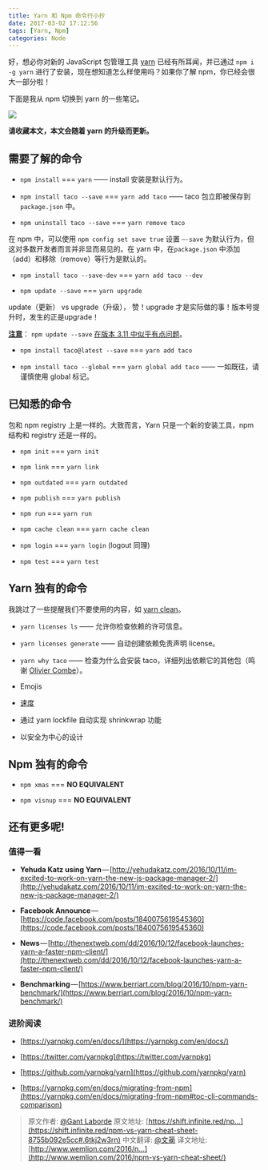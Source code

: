 ```yaml
---
title: Yarn 和 Npm 命令行小抄
date: 2017-03-02 17:12:56
tags: [Yarn, Npm]
categories: Node
---
```

好，想必你对新的 JavaScript 包管理工具 [yarn](https://github.com/yarnpkg/yarn) 已经有所耳闻，并已通过 `npm i -g yarn` 进行了安装，现在想知道怎么样使用吗？如果你了解 npm，你已经会很大一部分啦！

下面是我从 npm 切换到 yarn 的一些笔记。
<!-- more -->

![](http://p0.qhimg.com/t0149afb99874e3c348.png)

**请收藏本文，本文会随着 yarn 的升级而更新。**

## 需要了解的命令

*   `npm install` === `yarn` —— install 安装是默认行为。

*   `npm install taco --save` === `yarn add taco` —— taco 包立即被保存到 `package.json` 中。

*   `npm uninstall taco --save` === `yarn remove taco`

在 npm 中，可以使用 `npm config set save true` 设置 `—-save` 为默认行为，但这对多数开发者而言并非显而易见的。在 yarn 中，在`package.json` 中添加（add）和移除（remove）等行为是默认的。

*   `npm install taco --save-dev` === `yarn add taco --dev`

*   `npm update --save` === `yarn upgrade`

update（更新） vs upgrade（升级）， 赞！upgrade 才是实际做的事！版本号提升时，发生的正是upgrade！

[**注意**](https://github.com/npm/npm/issues/13555)： `npm update --save` [在版本 3.11 中似乎有点问题](https://github.com/npm/npm/issues/13555)。

*   `npm install taco@latest --save` === `yarn add taco`

*   `npm install taco --global` === `yarn global add taco` —— 一如既往，请谨慎使用 global 标记。

## 已知悉的命令

包和 npm registry 上是一样的。大致而言，Yarn 只是一个新的安装工具，npm 结构和 registry 还是一样的。

*   `npm init` === `yarn init`

*   `npm link` === `yarn link`

*   `npm outdated` === `yarn outdated`

*   `npm publish` === `yarn publish`

*   `npm run` === `yarn run`

*   `npm cache clean` === `yarn cache clean`

*   `npm login` === `yarn login` (logout 同理)

*   `npm test` === `yarn test`

## Yarn 独有的命令

我跳过了一些提醒我们不要使用的内容，如  [yarn clean](https://yarnpkg.com/en/docs/cli/clean)。

*   `yarn licenses ls`  —— 允许你检查依赖的许可信息。

*   `yarn licenses generate` —— 自动创建依赖免责声明 license。

*   `yarn why taco` —— 检查为什么会安装 taco，详细列出依赖它的其他包（鸣谢 [Olivier Combe](https://medium.com/u/5ae4b2205cba)）。

*   Emojis

*   [速度](https://yarnpkg.com/en/compare)

*   通过 yarn lockfile 自动实现 shrinkwrap 功能

*   以安全为中心的设计

## Npm 独有的命令

*   `npm xmas` === **NO EQUIVALENT**

*   `npm visnup` === **NO EQUIVALENT**

## 还有更多呢!

### 值得一看

*   **Yehuda Katz using Yarn**&#8202;—&#8202;[http://yehudakatz.com/2016/10/11/im-excited-to-work-on-yarn-the-new-js-package-manager-2/](http://yehudakatz.com/2016/10/11/im-excited-to-work-on-yarn-the-new-js-package-manager-2/)

*   **Facebook Announce**&#8202;—&#8202;[https://code.facebook.com/posts/1840075619545360](https://code.facebook.com/posts/1840075619545360)

*   **News**&#8202;—&#8202;[http://thenextweb.com/dd/2016/10/12/facebook-launches-yarn-a-faster-npm-client/](http://thenextweb.com/dd/2016/10/12/facebook-launches-yarn-a-faster-npm-client/)

*   **Benchmarking**&#8202;—&#8202;[https://www.berriart.com/blog/2016/10/npm-yarn-benchmark/](https://www.berriart.com/blog/2016/10/npm-yarn-benchmark/)

### 进阶阅读

*   [https://yarnpkg.com/en/docs/](https://yarnpkg.com/en/docs/)

*   [https://twitter.com/yarnpkg](https://twitter.com/yarnpkg)

*   [https://github.com/yarnpkg/yarn](https://github.com/yarnpkg/yarn)

*   [https://yarnpkg.com/en/docs/migrating-from-npm](https://yarnpkg.com/en/docs/migrating-from-npm#toc-cli-commands-comparison)

> 原文作者: [@Gant Laborde](https://shift.infinite.red/@gantlaborde)
> 原文地址: [https://shift.infinite.red/np...](https://shift.infinite.red/npm-vs-yarn-cheat-sheet-8755b092e5cc#.6tkj2w3rn)
> 中文翻译: [@文蔺](http://www.wemlion.com/)
> 译文地址:[http://www.wemlion.com/2016/n...](http://www.wemlion.com/2016/npm-vs-yarn-cheat-sheet/)